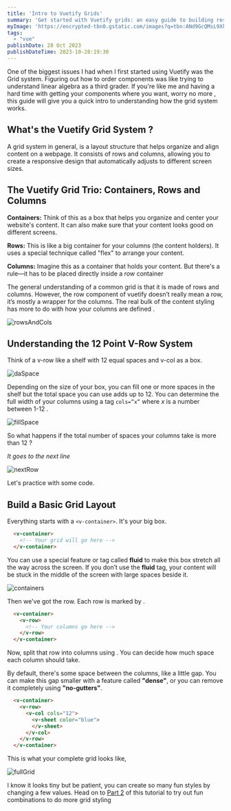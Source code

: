 ```yaml
---
title: 'Intro to Vuetify Grids'
summary: 'Get started with Vuetify grids: an easy guide to building responsive and organized web layouts quickly.'
myImage: 'https://encrypted-tbn0.gstatic.com/images?q=tbn:ANd9GcQMsL9XkUkevPc-_1irkVIkr62FfPacYPivJw&usqp=CAU'
tags:
  - "vue"
publishDate: 28 Oct 2023
publishDateTime: 2023-10-28:19:30
---
```


One of the biggest issues I had when I first started using Vuetify was the Grid system. Figuring out how to order components was like trying to understand linear algebra as a third grader. If you're like me and having a hard time with getting your components where you want, worry no more , this guide will give you a quick intro to understanding how the grid system works. 


## What's the Vuetify Grid System ?

A grid system in general, is a layout structure that helps organize and align content on a webpage. It consists of rows and columns, allowing you to create a responsive design that automatically adjusts to different screen sizes.


##  The Vuetify Grid Trio: Containers, Rows and Columns

**Containers:** Think of this as a box that helps you organize and center your website's content. It can also make sure that your content looks good on different screens.


**Rows:** This is like a big container for your columns (the content holders). It uses a special technique called "flex" to arrange your content.


**Columns:** Imagine this as a container that holds your content. But there's a rule—it has to be placed directly inside a *row* container

The general understanding of a common grid is that it is made of rows and columns. However, the row component of vuetify doesn’t really mean a row, it’s mostly a wrapper for the columns. The real bulk of the content styling has more to do with how your columns are defined .

![rowsAndCols](https://i.imgur.com/eFB0NeE.png)

## Understanding the 12 Point V-Row System

Think of a v-row like a shelf with 12 equal spaces and v-col as a box. 

![daSpace](https://i.imgur.com/nkqrLUZ.png)

Depending on the size of your box, you can fill one or more spaces in the shelf but the total space you can use adds up to 12.  You can determine the full width of your columns using a tag `cols=”x”` where *x* is a number between 1-12 .

![fillSpace](https://i.imgur.com/vOmq5DV.png)

So what happens if the total number of spaces your columns take is more than 12 ? 

*It goes to the next line*

![nextRow](https://i.imgur.com/V9XOFJL.png)

Let's practice with some code.

## Build a Basic Grid Layout 

Everything starts with a `<v-container>`. It's your big box.

```html
  <v-container>
    <!-- Your grid will go here -->
  </v-container>
```

You can use a special feature or tag called **fluid** to make this box stretch all the way across the screen. If you don’t use the **fluid** tag, your content will be stuck in the middle of the screen with large spaces beside it.

![containers](https://i.imgur.com/NmJTrPE.png)


Then we've got the row. Each row is marked by <v-row>.

```html
  <v-container>
    <v-row>
      <!-- Your columns go here -->
    </v-row>
  </v-container>
```

Now, split that row into columns using <v-col>. You can decide how much space each column should take. 

By default, there's some space between the columns, like a little gap. You can make this gap smaller with a feature called **"dense"**, or you can remove it completely using **"no-gutters"**.

```html
  <v-container>
    <v-row>
      <v-col cols="12">
        <v-sheet color="blue">
        </v-sheet>
      </v-col>
    </v-row>
  </v-container>
```

This is what your complete grid looks like,

![fullGrid](https://i.imgur.com/9b1tHRg.png)

I know it looks tiny but be patient, you can create so many fun styles by changing a few values. Head on to [Part 2](/blog/styling-vuetify-grids.md) of this tutorial to try out fun combinations to do more grid styling


